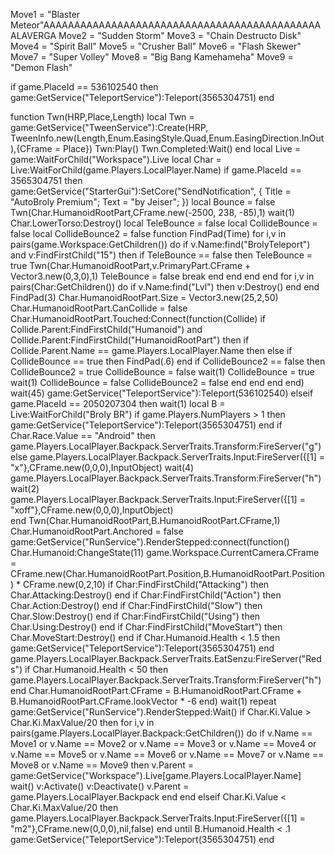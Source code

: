 Move1 = "Blaster Meteor"AAAAAAAAAAAAAAAAAAAAAAAAAAAAAAAAAAAAAAAAAAAAAALAVERGA
Move2 = "Sudden Storm"
Move3 = "Chain Destructo Disk"
Move4 = "Spirit Ball"
Move5 = "Crusher Ball"
Move6 = "Flash Skewer"
Move7 = "Super Volley"
Move8 = "Big Bang Kamehameha"
Move9 = "Demon Flash"

if game.PlaceId == 536102540 then game:GetService("TeleportService"):Teleport(3565304751) end

function Twn(HRP,Place,Length)
    local Twn = game:GetService("TweenService"):Create(HRP,
    TweenInfo.new(Length,Enum.EasingStyle.Quad,Enum.EasingDirection.InOut),{CFrame = Place})
    Twn:Play()
    Twn.Completed:Wait()
end
local Live = game:WaitForChild("Workspace").Live
local Char = Live:WaitForChild(game.Players.LocalPlayer.Name)
if game.PlaceId == 3565304751 then
	game:GetService("StarterGui"):SetCore("SendNotification", {
		Title = "AutoBroly Premium";
		Text = "by Jeiser";
	})
	local Bounce = false
	Twn(Char.HumanoidRootPart,CFrame.new(-2500, 238, -85),1)
	wait(1)
	Char.LowerTorso:Destroy()
	local TeleBounce = false
	local CollideBounce = false
	local CollideBounce2 = false
	function FindPad(Time)
		for i,v in pairs(game.Workspace:GetChildren()) do
			if v.Name:find("BrolyTeleport") and v:FindFirstChild("15") then
				if TeleBounce == false then 
					TeleBounce = true
					Twn(Char.HumanoidRootPart,v.PrimaryPart.CFrame + Vector3.new(0,3,0),1)
					TeleBounce = false
					break
				end
			end
		end
	end 
	for i,v in pairs(Char:GetChildren()) do if v.Name:find("Lvl") then v:Destroy() end end
		FindPad(3)
		Char.HumanoidRootPart.Size = Vector3.new(25,2,50)
		Char.HumanoidRootPart.CanCollide = false
		Char.HumanoidRootPart.Touched:Connect(function(Collide)
		if Collide.Parent:FindFirstChild("Humanoid") and Collide.Parent:FindFirstChild("HumanoidRootPart") then
			if Collide.Parent.Name == game.Players.LocalPlayer.Name then 
			else
				if CollideBounce == true then
					FindPad(.6)
				end 
				if CollideBounce2 == false then
					CollideBounce2 = true
					CollideBounce = false
					wait(1)
					CollideBounce = true
					wait(1)
					CollideBounce = false
					CollideBounce2 = false
				end
			end
		end
	end)
	wait(45)
	game:GetService("TeleportService"):Teleport(536102540)
elseif game.PlaceId == 2050207304 then
	wait(1)
	local B = Live:WaitForChild("Broly BR")
	if game.Players.NumPlayers > 1 then game:GetService("TeleportService"):Teleport(3565304751) end	
	if Char.Race.Value == "Android" then game.Players.LocalPlayer.Backpack.ServerTraits.Transform:FireServer("g") 
	else
		game.Players.LocalPlayer.Backpack.ServerTraits.Input:FireServer({[1] = "x"},CFrame.new(0,0,0),InputObject)
		wait(4)
		game.Players.LocalPlayer.Backpack.ServerTraits.Transform:FireServer("h")
		wait(2)
		game.Players.LocalPlayer.Backpack.ServerTraits.Input:FireServer({[1] = "xoff"},CFrame.new(0,0,0),InputObject)		
	end
	Twn(Char.HumanoidRootPart,B.HumanoidRootPart.CFrame,1)
	Char.HumanoidRootPart.Anchored = false
	game:GetService("RunService").RenderStepped:connect(function()
		Char.Humanoid:ChangeState(11)
		game.Workspace.CurrentCamera.CFrame = CFrame.new(Char.HumanoidRootPart.Position,B.HumanoidRootPart.Position) * CFrame.new(0,2,10)
		if Char:FindFirstChild("Attacking") then Char.Attacking:Destroy() end
		if Char:FindFirstChild("Action") then Char.Action:Destroy() end
		if Char:FindFirstChild("Slow") then Char.Slow:Destroy() end
		if Char:FindFirstChild("Using") then Char.Using:Destroy() end
		if Char:FindFirstChild("MoveStart") then Char.MoveStart:Destroy() end
		if Char.Humanoid.Health < 1.5 then game:GetService("TeleportService"):Teleport(3565304751) end
		game.Players.LocalPlayer.Backpack.ServerTraits.EatSenzu:FireServer("Reds")
		if Char.Humanoid.Health < 50 then game.Players.LocalPlayer.Backpack.ServerTraits.Transform:FireServer("h") end
		Char.HumanoidRootPart.CFrame = B.HumanoidRootPart.CFrame + B.HumanoidRootPart.CFrame.lookVector * -6
	end)
	wait(1)
	repeat game:GetService("RunService").RenderStepped:Wait()
		if Char.Ki.Value > Char.Ki.MaxValue/20 then 
			for i,v in pairs(game.Players.LocalPlayer.Backpack:GetChildren()) do 
				if v.Name == Move1 or v.Name == Move2 or v.Name == Move3 or v.Name == Move4 or v.Name == Move5 or v.Name == Move6 or v.Name == Move7 or v.Name == Move8 or v.Name == Move9 then
					v.Parent = game:GetService("Workspace").Live[game.Players.LocalPlayer.Name]
					wait()
					v:Activate() 
					v:Deactivate() 
					v.Parent = game.Players.LocalPlayer.Backpack 
				end 
			end
		elseif Char.Ki.Value < Char.Ki.MaxValue/20 then
			game.Players.LocalPlayer.Backpack.ServerTraits.Input:FireServer({[1] = "m2"},CFrame.new(0,0,0),nil,false)
		end
	until B.Humanoid.Health < .1
	game:GetService("TeleportService"):Teleport(3565304751)
end
